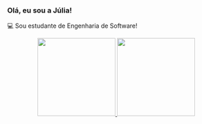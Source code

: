 ### Olá, eu sou a Júlia!
💻 Sou estudante de Engenharia de Software!


<div align="center">
  <a href="https://github.com/juliadimas">
  <img height="180em" src="https://github-readme-stats.vercel.app/api?username=juliadimas&show_icons=true&theme=dracula&include_all_commits=true&count_private=true"/>
  <img height="180em" src="https://github-readme-stats.vercel.app/api/top-langs/?username=juliadimas&layout=compact&langs_count=7&theme=dracula"/>
</div>

 
